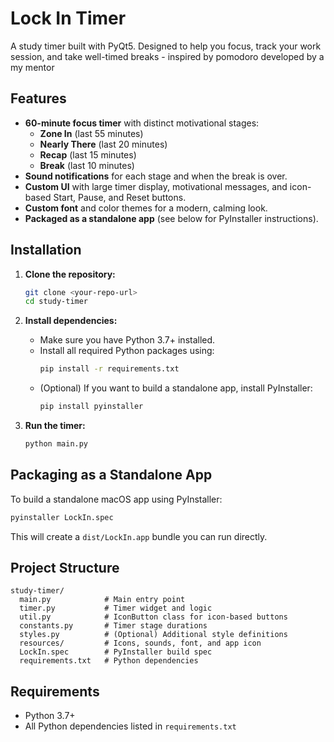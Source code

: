 # Lock In Timer

A study timer built with PyQt5. Designed to help you focus, track your work session, and take well-timed breaks - inspired by pomodoro developed by a my mentor

## Features

- **60-minute focus timer** with distinct motivational stages:
  - **Zone In** (last 55 minutes)
  - **Nearly There** (last 20 minutes)
  - **Recap** (last 15 minutes)
  - **Break** (last 10 minutes)
- **Sound notifications** for each stage and when the break is over.
- **Custom UI** with large timer display, motivational messages, and icon-based Start, Pause, and Reset buttons.
- **Custom font** and color themes for a modern, calming look.
- **Packaged as a standalone app** (see below for PyInstaller instructions).

## Installation

1. **Clone the repository:**

   ```bash
   git clone <your-repo-url>
   cd study-timer
   ```

2. **Install dependencies:**

   - Make sure you have Python 3.7+ installed.
   - Install all required Python packages using:
     ```bash
     pip install -r requirements.txt
     ```
   - (Optional) If you want to build a standalone app, install PyInstaller:
     ```bash
     pip install pyinstaller
     ```

3. **Run the timer:**
   ```bash
   python main.py
   ```

## Packaging as a Standalone App

To build a standalone macOS app using PyInstaller:

```bash
pyinstaller LockIn.spec
```

This will create a `dist/LockIn.app` bundle you can run directly.

## Project Structure

```
study-timer/
  main.py            # Main entry point
  timer.py           # Timer widget and logic
  util.py            # IconButton class for icon-based buttons
  constants.py       # Timer stage durations
  styles.py          # (Optional) Additional style definitions
  resources/         # Icons, sounds, font, and app icon
  LockIn.spec        # PyInstaller build spec
  requirements.txt   # Python dependencies
```

## Requirements

- Python 3.7+
- All Python dependencies listed in `requirements.txt`
